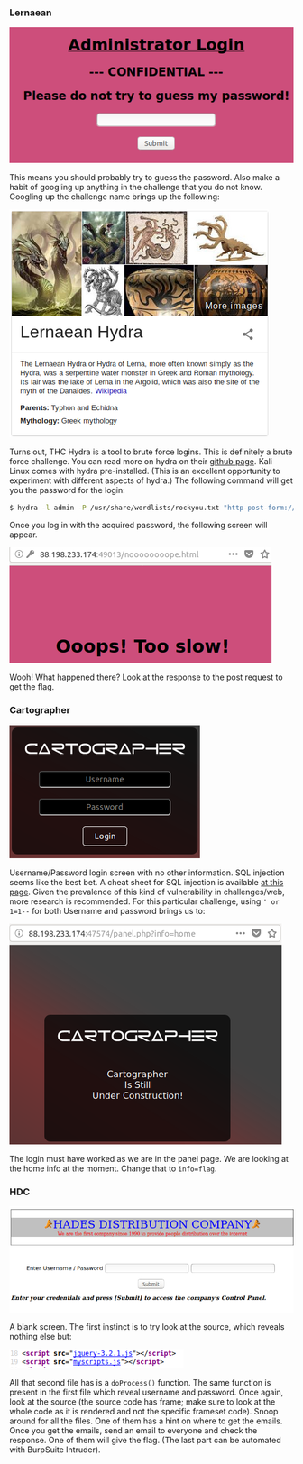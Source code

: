 ### Lernaean 

![1526108592130](assets/1526108592130.png)

This means you should probably try to guess the password. Also make a habit of googling up anything in the challenge that you do not know. Googling up the challenge name brings up the following:

![1526108671712](assets/1526108671712.png)

Turns out, THC Hydra is a tool to brute force logins. This is definitely a brute force challenge. You can read more on hydra on their [github page](https://github.com/vanhauser-thc/thc-hydra). Kali Linux comes with hydra pre-installed. (This is an excellent opportunity to experiment with different aspects of hydra.) The following command will get you the password  for the login:

```bash
$ hydra -l admin -P /usr/share/wordlists/rockyou.txt "http-post-form://88.198.233.174:49013/index.php:password=^PASS^:Invalid password!"
```

Once you log in with the acquired password, the following screen will appear. 

![1526383194784](assets/1526383194784.png)

Wooh! What happened there? Look at the response to the post request to get the flag. 

### Cartographer

![1526109852683](assets/1526109852683.png)

Username/Password login screen with no other information. SQL injection seems like the best bet. A cheat sheet for SQL injection is available [at this page](https://www.netsparker.com/blog/web-security/sql-injection-cheat-sheet/). Given the prevalence of this kind of vulnerability in challenges/web, more research is recommended. For this particular challenge, using ```' or 1=1--``` for both Username and password brings us to: 

![1526110104132](assets/1526110104132.png)

The login must have worked as we are in the panel page. We are looking at the home info at the moment. Change that to ```info=flag```.

### HDC

![1526383699515](assets/1526383699515.png)

A blank screen. The first instinct is to try look at the source, which reveals nothing else but:

![1526383778681](assets/1526383778681.png)

All that second file has is a ```doProcess()``` function. The same function is present in the first file which reveal username and password. Once again, look at the source (the  source code has frame;  make sure to look at the whole code as it is rendered and not the specific frameset code). Snoop around for all the files. One of them has a hint on where to get the emails. Once you get the emails, send an email to everyone and check the response. One of them will give the flag. (The last part can be automated with BurpSuite Intruder).